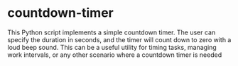 # countdown-timer
This Python script implements a simple countdown timer. The user can specify the duration in seconds, and the timer will count down to zero with a loud beep sound. This can be a useful utility for timing tasks, managing work intervals, or any other scenario where a countdown timer is needed
